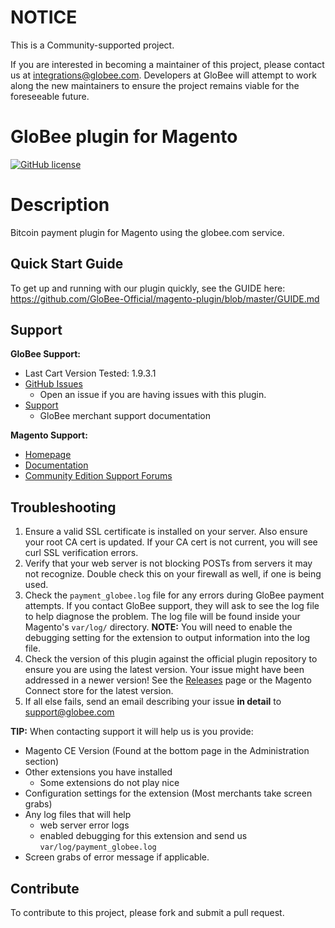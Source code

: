 # NOTICE

This is a Community-supported project.

If you are interested in becoming a maintainer of this project, please contact us at integrations@globee.com. Developers at GloBee will attempt to work along the new maintainers to ensure the project remains viable for the foreseeable future.

# GloBee plugin for Magento

[![GitHub license](https://img.shields.io/badge/license-MIT-blue.svg?style=flat-square)](https://raw.githubusercontent.com/GloBee-Official/magento-plugin/master/LICENSE)

# Description

Bitcoin payment plugin for Magento using the globee.com service.

## Quick Start Guide

To get up and running with our plugin quickly, see the GUIDE here: https://github.com/GloBee-Official/magento-plugin/blob/master/GUIDE.md

## Support

**GloBee Support:**

* Last Cart Version Tested: 1.9.3.1
* [GitHub Issues](https://github.com/GloBee-Official/magento-plugin/issues)
  * Open an issue if you are having issues with this plugin.
* [Support](https://globee.com)
  * GloBee merchant support documentation

**Magento Support:**

* [Homepage](http://magento.com)
* [Documentation](http://docs.magentocommerce.com)
* [Community Edition Support Forums](https://www.magentocommerce.com/support/ce/)

## Troubleshooting

1. Ensure a valid SSL certificate is installed on your server. Also ensure your root CA cert is updated. If your CA cert is not current, you will see curl SSL verification errors.
2. Verify that your web server is not blocking POSTs from servers it may not recognize. Double check this on your firewall as well, if one is being used.
3. Check the `payment_globee.log` file for any errors during GloBee payment attempts. If you contact GloBee support, they will ask to see the log file to help diagnose the problem.  The log file will be found inside your Magento's `var/log/` directory. **NOTE:** You will need to enable the debugging setting for the extension to output information into the log file.
4. Check the version of this plugin against the official plugin repository to ensure you are using the latest version. Your issue might have been addressed in a newer version! See the [Releases](https://github.com/GloBee-Official/magento-plugin/releases) page or the Magento Connect store for the latest version.
5. If all else fails, send an email describing your issue **in detail** to support@globee.com

**TIP:** When contacting support it will help us is you provide:

* Magento CE Version (Found at the bottom page in the Administration section)
* Other extensions you have installed
  * Some extensions do not play nice
* Configuration settings for the extension (Most merchants take screen grabs)
* Any log files that will help
  * web server error logs
  * enabled debugging for this extension and send us `var/log/payment_globee.log`
* Screen grabs of error message if applicable.


## Contribute

To contribute to this project, please fork and submit a pull request.